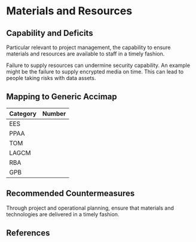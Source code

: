 # Materials and Resources

## Capability and Deficits
Particular relevant to project management, the capability to ensure materials and resources are available to staff in a timely fashion.

Failure to supply resources can undermine security capability. An example might be the failure to supply encrypted media on time.  This can lead to people taking risks
with data assets.

## Mapping to Generic Accimap

|Category | Number |
| --- | --- |
|EES     |      |
|PPAA  | |
|TOM   ||
|LAGCM ||
|RBA   ||
|GPB   ||

## Recommended Countermeasures
Through project and operational planning, ensure that materials and technologies are delivered in a timely fashion.


## References
